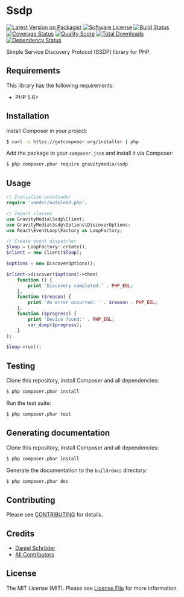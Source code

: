 # Ssdp

[![Latest Version on Packagist](https://img.shields.io/packagist/v/gravitymedia/ssdp.svg)](https://packagist.org/packages/gravitymedia/ssdp)
[![Software License](https://img.shields.io/packagist/l/gravitymedia/ssdp.svg)](LICENSE.md)
[![Build Status](https://img.shields.io/travis/GravityMedia/Ssdp.svg)](https://travis-ci.org/GravityMedia/Ssdp)
[![Coverage Status](https://img.shields.io/scrutinizer/coverage/g/GravityMedia/Ssdp.svg)](https://scrutinizer-ci.com/g/GravityMedia/Ssdp/code-structure)
[![Quality Score](https://img.shields.io/scrutinizer/g/GravityMedia/Ssdp.svg)](https://scrutinizer-ci.com/g/GravityMedia/Ssdp)
[![Total Downloads](https://img.shields.io/packagist/dt/gravitymedia/ssdp.svg)](https://packagist.org/packages/gravitymedia/ssdp)
[![Dependency Status](https://img.shields.io/versioneye/d/php/gravitymedia:ssdp.svg)](https://www.versioneye.com/user/projects/54a6c3ea27b014d85a000192)

Simple Service Discovery Protocol (SSDP) library for PHP.

## Requirements

This library has the following requirements:

- PHP 5.6+

## Installation

Install Composer in your project:

```bash
$ curl -s https://getcomposer.org/installer | php
```

Add the package to your `composer.json` and install it via Composer:

```bash
$ php composer.phar require gravitymedia/ssdp
```

## Usage

```php
// Initialize autoloader
require 'vendor/autoload.php';

// Import classes
use GravityMedia\Ssdp\Client;
use GravityMedia\Ssdp\Options\DiscoverOptions;
use React\EventLoop\Factory as LoopFactory;

// Create event dispatcher
$loop = LoopFactory::create();
$client = new Client($loop);

$options = new DiscoverOptions();

$client->discover($options)->then(
    function () {
        print 'Discovery completed.' . PHP_EOL;
    },
    function ($reason) {
        print 'An error occurred: ' . $reason . PHP_EOL;
    },
    function ($progress) {
        print 'Device found:' . PHP_EOL;
        var_dump($progress);
    }
);

$loop->run();
```

## Testing

Clone this repository, install Composer and all dependencies:

``` bash
$ php composer.phar install
```

Run the test suite:

``` bash
$ php composer.phar test
```

## Generating documentation

Clone this repository, install Composer and all dependencies:

``` bash
$ php composer.phar install
```

Generate the documentation to the `build/docs` directory:

``` bash
$ php composer.phar doc
```

## Contributing

Please see [CONTRIBUTING](CONTRIBUTING.md) for details.

## Credits

- [Daniel Schröder](https://github.com/pCoLaSD)
- [All Contributors](../../contributors)

## License

The MIT License (MIT). Please see [License File](LICENSE.md) for more information.
